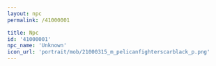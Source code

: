 ```yaml
---
layout: npc
permalink: /41000001

title: Npc
id: '41000001'
npc_name: 'Unknown'
icon_url: 'portrait/mob/21000315_m_pelicanfighterscarblack_p.png'
---
```

